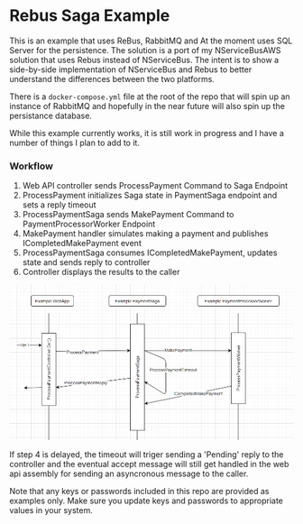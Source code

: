 # Rebus Saga Example

This is an example that uses ReBus, RabbitMQ and At the moment uses SQL Server for the persistence.  The solution is a port of my NServiceBusAWS solution that uses Rebus instead of NServiceBus.  The intent is to show a side-by-side implementation of NServiceBus and Rebus to better understand the differences between the two platforms.

There is a `docker-compose.yml` file at the root of the repo that will spin up an instance of RabbitMQ and hopefully in the near future will also spin up the persistance database.

While this example currently works, it is still work in progress and I have a number of things I plan to add to it.

### Workflow

1. Web API controller sends ProcessPayment Command to Saga Endpoint
2. ProcessPayment initializes Saga state in PaymentSaga endpoint and sets a reply timeout
3. ProcessPaymentSaga sends MakePayment Command to PaymentProcessorWorker Endpoint
4. MakePayment handler simulates making a payment and publishes ICompletedMakePayment event
5. ProcessPaymentSaga consumes ICompletedMakePayment, updates state and sends reply to controller
6. Controller displays the results to the caller

![Context Diagram](https://github.com/bradjolicoeur/NServiceBusAWS/blob/master/ContextDiagram.PNG "Solution Context Diagram")


If step 4 is delayed, the timeout will triger sending a 'Pending' reply to the controller and the eventual accept message will still get handled in the web api assembly for sending an asyncronous message to the caller.

Note that any keys or passwords included in this repo are provided as examples only.  Make sure you update keys and passwords to appropriate values in your system.
